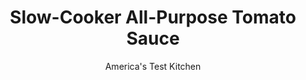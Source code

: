 ---
layout: ../../layouts/MarkdownPostLayout.astro
title: Slow-Cooker All-Purpose Tomato Sauce
author: America's Test Kitchen
pubDate: 2023-03-15
description: "Does a simple tomato sauce have to be a supervised stovetop affair? No."
image_url: https://res.cloudinary.com/hksqkdlah/image/upload/ar_1:1,c_fill,dpr_2.0,f_auto,fl_lossy.progressive.strip_profile,g_faces:auto,q_auto:low,w_344/31078_sfs-slow-cooker-all-purpose-tomato-sauce-14
tags: ["Vegetables","Slow Cooker","Sauces"]
calories: 1130
protein: 1
carbohydrates: 6
fats: 
fiber: 2
ingredients: ["8 pounds, plum tomatoes, cored and halved crosswise","1 1/2 teaspoons, salt","1/4 cup, extra-virgin olive oil"]
serves: 21
time: "8 to 10 hours on low or 5 to 7 hours on high"
instructions: ["Working over bowl, squeeze each tomato half to remove seeds and excess juice. Discard seeds and juice. Transfer tomatoes to slow cooker; add salt and stir to combine. Leaving lid about 1/2 inch ajar, cook tomatoes until very soft, 8 to 10 hours on low or 5 to 7 hours on high.","Transfer tomatoes to colander and let excess liquid drain (do not press on tomatoes).","FOR A BLENDER: Working in batches, process tomatoes in blender until smooth, about 1 minute. Transfer sauce to clean bowl.","FOR AN IMMERSION BLENDER: Return tomatoes to slow cooker. Submerge blender in slow cooker and process tomatoes until smooth, 1 to 2 minutes.","Stir oil into sauce until incorporated. Let sauce cool completely, then refrigerate for up to 1 week or freeze for up to 2 months."]
nutrition: ["409 mg Potassium","41 mg Phosphorus","17 mg Calcium","19 mg Magnesium","174 mg Sodium","2 g Fat","1 mg Niacin (B3)","1 g Monounsaturated","23 mg Vitamin C","2 g Fiber","25 µg Folate (food)","4 g Sugars","15 µg Vitamin K","163 g Water","6 g Carbs","25 µg Folate equivalent (total)","1 g Protein","1 mg Vitamin E","72 µg Vitamin A","53 kcal Energy","1130 calories"]
notes: "Be sure to leave the lid slightly ajar—about 1/2 inch—to allow steam to escape and help concentrate the flavor. Use this versatile sauce as a base for marinara sauce or tomato soup or in place of crushed tomatoes in our Chicken Parmesan for Two (see related content)."
---